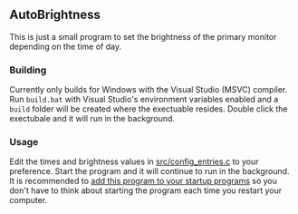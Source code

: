 ## AutoBrightness

This is just a small program to set the brightness of the primary monitor depending on the time of day. 

### Building

Currently only builds for Windows with the Visual Studio (MSVC) compiler. Run ``build.bat`` with Visual Studio's environment variables
enabled and a ``build`` folder will be created where the exectuable resides. Double click the exectubale and it will run in the background.

### Usage

Edit the times and brightness values in [src/config_entries.c](src/config_entries.c) to your preference. Start the program
and it will continue to run in the background. It is recommended to [add this program to your startup programs](https://support.microsoft.com/en-us/windows/add-an-app-to-run-automatically-at-startup-in-windows-10-150da165-dcd9-7230-517b-cf3c295d89dd) so you
                                                                                                                don't have to think about starting the program each time you restart your computer.
                                                                                                                